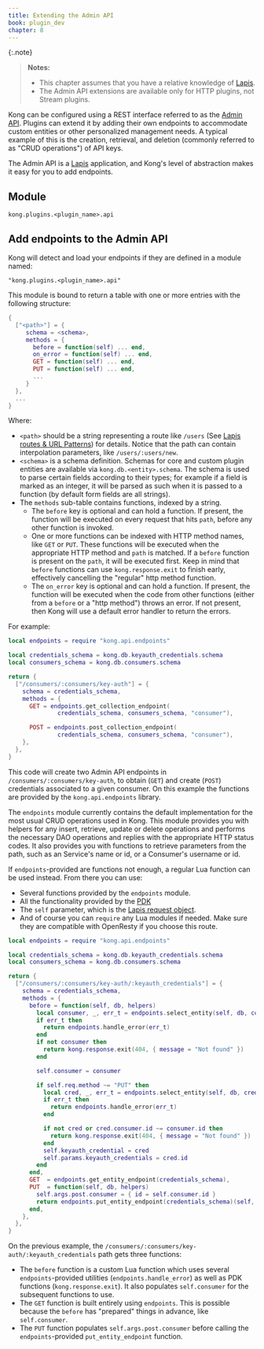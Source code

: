 ```yaml
---
title: Extending the Admin API
book: plugin_dev
chapter: 8
---
```


{:.note}
> **Notes:**
> * This chapter assumes that you have a relative
  knowledge of [Lapis](http://leafo.net/lapis/).
> * The Admin API extensions are available only
  for HTTP plugins, not Stream plugins.

Kong can be configured using a REST interface referred to as the [Admin API].
Plugins can extend it by adding their own endpoints to accommodate custom
entities or other personalized management needs. A typical example of this is
the creation, retrieval, and deletion (commonly referred to as "CRUD
operations") of API keys.

The Admin API is a [Lapis](http://leafo.net/lapis/) application, and Kong's
level of abstraction makes it easy for you to add endpoints.

## Module

```
kong.plugins.<plugin_name>.api
```

## Add endpoints to the Admin API

Kong will detect and load your endpoints if they are defined in a module named:

```
"kong.plugins.<plugin_name>.api"
```

This module is bound to return a table with one or more entries with the following structure:

``` lua
{
  ["<path>"] = {
     schema = <schema>,
     methods = {
       before = function(self) ... end,
       on_error = function(self) ... end,
       GET = function(self) ... end,
       PUT = function(self) ... end,
       ...
     }
  },
  ...
}
```

Where:

- `<path>` should be a string representing a route like `/users` (See [Lapis routes & URL
  Patterns](http://leafo.net/lapis/reference/actions.html#routes--url-patterns)) for details.
  Notice that the path can contain interpolation parameters, like `/users/:users/new`.
- `<schema>` is a schema definition. Schemas for core and custom plugin entities are available
  via `kong.db.<entity>.schema`. The schema is used to parse certain fields according to their
  types; for example if a field is marked as an integer, it will be parsed as such when it is
  passed to a function (by default form fields are all strings).
- The `methods` sub-table contains functions, indexed by a string.
  - The `before` key is optional and can hold a function. If present, the function will be executed
    on every request that hits `path`, before any other function is invoked.
  - One or more functions can be indexed with HTTP method names, like `GET` or `PUT`. These functions
    will be executed when the appropriate HTTP method and `path` is matched. If a `before` function is
    present on the `path`, it will be executed first. Keep in mind that `before` functions can
    use `kong.response.exit` to finish early, effectively cancelling the "regular" http method function.
  - The `on_error` key is optional and can hold a function. If present, the function will be executed
    when the code from other functions (either from a `before` or a "http method") throws an error. If
    not present, then Kong will use a default error handler to return the errors.

For example:

``` lua
local endpoints = require "kong.api.endpoints"

local credentials_schema = kong.db.keyauth_credentials.schema
local consumers_schema = kong.db.consumers.schema

return {
  ["/consumers/:consumers/key-auth"] = {
    schema = credentials_schema,
    methods = {
      GET = endpoints.get_collection_endpoint(
              credentials_schema, consumers_schema, "consumer"),

      POST = endpoints.post_collection_endpoint(
              credentials_schema, consumers_schema, "consumer"),
    },
  },
}
```

This code will create two Admin API endpoints in `/consumers/:consumers/key-auth`, to
obtain (`GET`) and create (`POST`) credentials associated to a given consumer. On this example
the functions are provided by the `kong.api.endpoints` library.

The `endpoints` module currently contains the default implementation for the most usual CRUD
operations used in Kong. This module provides you with helpers for any insert, retrieve,
update or delete operations and performs the necessary DAO operations and replies with
the appropriate HTTP status codes. It also provides you with functions to retrieve parameters from
the path, such as an Service's name or id, or a Consumer's username or id.

If `endpoints`-provided are functions not enough, a regular Lua function can be used instead. From there you can use:

- Several functions provided by the `endpoints` module.
- All the functionality provided by the [PDK](/gateway/{{page.kong_version}}/plugin-development/pdk)
- The `self` parameter, which is the [Lapis request object](http://leafo.net/lapis/reference/actions.html#request-object).
- And of course you can `require` any Lua modules if needed. Make sure they are compatible with OpenResty if you choose this route.

``` lua
local endpoints = require "kong.api.endpoints"

local credentials_schema = kong.db.keyauth_credentials.schema
local consumers_schema = kong.db.consumers.schema

return {
  ["/consumers/:consumers/key-auth/:keyauth_credentials"] = {
    schema = credentials_schema,
    methods = {
      before = function(self, db, helpers)
        local consumer, _, err_t = endpoints.select_entity(self, db, consumers_schema)
        if err_t then
          return endpoints.handle_error(err_t)
        end
        if not consumer then
          return kong.response.exit(404, { message = "Not found" })
        end

        self.consumer = consumer

        if self.req.method ~= "PUT" then
          local cred, _, err_t = endpoints.select_entity(self, db, credentials_schema)
          if err_t then
            return endpoints.handle_error(err_t)
          end

          if not cred or cred.consumer.id ~= consumer.id then
            return kong.response.exit(404, { message = "Not found" })
          end
          self.keyauth_credential = cred
          self.params.keyauth_credentials = cred.id
        end
      end,
      GET  = endpoints.get_entity_endpoint(credentials_schema),
      PUT  = function(self, db, helpers)
        self.args.post.consumer = { id = self.consumer.id }
        return endpoints.put_entity_endpoint(credentials_schema)(self, db, helpers)
      end,
    },
  },
}
```

On the previous example, the `/consumers/:consumers/key-auth/:keyauth_credentials` path gets
three functions:
- The `before` function is a custom Lua function which uses several `endpoints`-provided utilities
  (`endpoints.handle_error`) as well as PDK functions (`kong.response.exit`). It also populates
  `self.consumer` for the subsequent functions to use.
- The `GET` function is built entirely using `endpoints`. This is possible because the `before` has
  "prepared" things in advance, like `self.consumer`.
- The `PUT` function populates `self.args.post.consumer` before calling the `endpoints`-provided
  `put_entity_endpoint` function.

[Admin API]: /gateway/{{page.kong_version}}/admin-api/

